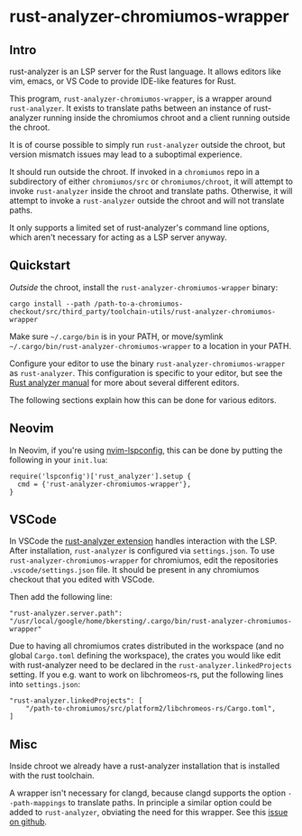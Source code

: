 # rust-analyzer-chromiumos-wrapper

## Intro

rust-analyzer is an LSP server for the Rust language. It allows editors like
vim, emacs, or VS Code to provide IDE-like features for Rust.

This program, `rust-analyzer-chromiumos-wrapper`, is a wrapper around
`rust-analyzer`. It exists to translate paths between an instance of
rust-analyzer running inside the chromiumos chroot and a client running outside
the chroot.

It is of course possible to simply run `rust-analyzer` outside the chroot, but
version mismatch issues may lead to a suboptimal experience.

It should run outside the chroot. If invoked in a `chromiumos` repo in a
subdirectory of either `chromiumos/src` or `chromiumos/chroot`, it will attempt
to invoke `rust-analyzer` inside the chroot and translate paths. Otherwise, it
will attempt to invoke a `rust-analyzer` outside the chroot and will not
translate paths.

It only supports a limited set of rust-analyzer's command line options, which
aren't necessary for acting as a LSP server anyway.

## Quickstart

*Outside* the chroot, install the `rust-analyzer-chromiumos-wrapper` binary:

```
cargo install --path /path-to-a-chromiumos-checkout/src/third_party/toolchain-utils/rust-analyzer-chromiumos-wrapper
```

Make sure `~/.cargo/bin` is in your PATH, or move/symlink
`~/.cargo/bin/rust-analyzer-chromiumos-wrapper` to a location in your PATH.

Configure your editor to use the binary `rust-analyzer-chromiumos-wrapper` as
`rust-analyzer`. This configuration is specific to your editor, but see the
[Rust analyzer manual] for more about several different editors.

The following sections explain how this can be done for various editors.

[Rust analyzer manual]: https://rust-analyzer.github.io/manual.html

## Neovim

In Neovim, if you're using [nvim-lspconfig], this can be done by
putting the following in your `init.lua`:

```
require('lspconfig')['rust_analyzer'].setup {
  cmd = {'rust-analyzer-chromiumos-wrapper'},
}
```

[nvim-lspconfig]: https://github.com/neovim/nvim-lspconfig

## VSCode

In VSCode the [rust-analyzer extension] handles interaction with the LSP.
After installation, `rust-analyzer` is configured via `settings.json`. To use
`rust-analyzer-chromiumos-wrapper` for chromiumos, edit the repositories
`.vscode/settings.json` file. It should be present in any chromiumos checkout
that you edited with VSCode.

Then add the following line:
```
"rust-analyzer.server.path": "/usr/local/google/home/bkersting/.cargo/bin/rust-analyzer-chromiumos-wrapper"
```

Due to having all chromiumos crates distributed in the workspace (and no global
`Cargo.toml` defining the workspace), the crates you would like edit with
rust-analyzer need to be declared in the `rust-analyzer.linkedProjects`
setting. If you e.g. want to work on libchromeos-rs, put the following lines
into `settings.json`:
```
"rust-analyzer.linkedProjects": [
    "/path-to-chromiumos/src/platform2/libchromeos-rs/Cargo.toml",
]
```

[rust-analyzer extension]: https://marketplace.visualstudio.com/items?itemName=rust-lang.rust-analyzer

## Misc

Inside chroot we already have a rust-analyzer installation that is installed
with the rust toolchain.

A wrapper isn't necessary for clangd, because clangd supports the option
`--path-mappings` to translate paths. In principle a similar option could be
added to `rust-analyzer`, obviating the need for this wrapper. See this
[issue on github].

[issue on github]: https://github.com/rust-lang/rust-analyzer/issues/12485
